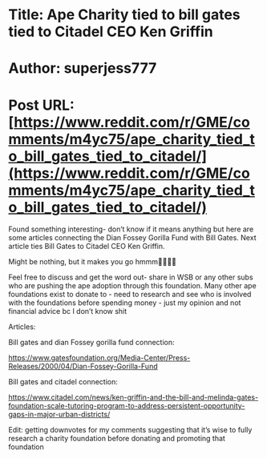 # Title: Ape Charity tied to bill gates tied to Citadel CEO Ken Griffin
# Author: superjess777
# Post URL: [https://www.reddit.com/r/GME/comments/m4yc75/ape_charity_tied_to_bill_gates_tied_to_citadel/](https://www.reddit.com/r/GME/comments/m4yc75/ape_charity_tied_to_bill_gates_tied_to_citadel/)


Found something interesting- don’t know if it means anything but here are some articles connecting the Dian Fossey Gorilla Fund with Bill Gates. Next article ties Bill Gates to Citadel CEO Ken Griffin. 

Might be nothing, but it makes you go hmmm🤔🤔🤔🤔
 

Feel free to discuss and get the word out- share in WSB or any other subs who are pushing the ape adoption through this foundation. Many other ape foundations exist to donate to - need to research and see who is involved with the foundations before spending money - just my opinion and not financial advice bc I don’t know shit 


Articles:

Bill gates and dian Fossey gorilla fund connection:

https://www.gatesfoundation.org/Media-Center/Press-Releases/2000/04/Dian-Fossey-Gorilla-Fund


Bill gates and citadel connection: 

https://www.citadel.com/news/ken-griffin-and-the-bill-and-melinda-gates-foundation-scale-tutoring-program-to-address-persistent-opportunity-gaps-in-major-urban-districts/


Edit: getting downvotes for my comments suggesting that it’s wise to fully research a charity foundation before donating and promoting that foundation